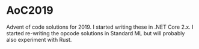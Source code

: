 # AoC2019

Advent of code solutions for 2019. I started writing these in .NET Core 2.x. I started re-writing the opcode solutions in Standard ML but will probably also experiment with Rust.
